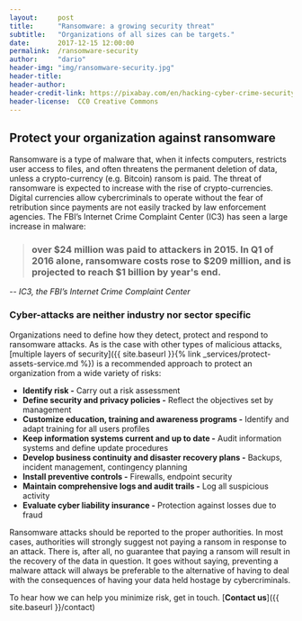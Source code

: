 ```yaml
---
layout:     post
title:      "Ransomware: a growing security threat"
subtitle:   "Organizations of all sizes can be targets."
date:       2017-12-15 12:00:00
permalink:  /ransomware-security
author:     "dario"
header-img: "img/ransomware-security.jpg"
header-title:
header-author:
header-credit-link: https://pixabay.com/en/hacking-cyber-crime-security-hacker-2077124/
header-license:  CC0 Creative Commons
---
```


## Protect your organization against ransomware
Ransomware is a type of malware that, when it infects computers, restricts user access to files, and often threatens the permanent deletion of data, unless a crypto-currency (e.g. Bitcoin) ransom is paid. The threat of ransomware is expected to increase with the rise of crypto-currencies. Digital currencies allow cybercriminals to operate without the fear of retribution since payments are not easily tracked by law enforcement agencies. The FBI’s Internet Crime Complaint Center (IC3) has seen a large increase in malware:

> ### over $24 million was paid to attackers in 2015. In Q1 of 2016 alone, ransomware costs rose to $209 million, and is projected to reach $1 billion by year's end.
-- <cite>IC3, the FBI’s Internet Crime Complaint Center</cite>  

### Cyber-attacks are neither industry nor sector specific

Organizations need to define how they detect, protect and respond to ransomware attacks. As is the case with other types of malicious attacks, [multiple layers of security]({{ site.baseurl }}{% link _services/protect-assets-service.md %}) is a recommended approach to protect an organization from a wide variety of risks:

* **Identify risk -** Carry out a risk assessment
* **Define security and privacy policies -** Reflect the objectives set by management
* **Customize education, training and awareness programs -** Identify and adapt training for all users profiles
* **Keep information systems current and up to date -** Audit information systems and define update procedures
* **Develop business continuity and disaster recovery plans -** Backups, incident management, contingency planning
* **Install preventive controls -** Firewalls, endpoint security
* **Maintain comprehensive logs and audit trails -** Log all suspicious activity
* **Evaluate cyber liability insurance -** Protection against losses due to fraud

Ransomware attacks should be reported to the proper authorities. In most cases, authorities will strongly suggest not paying a ransom in response to an attack. There is, after all, no guarantee that paying a ransom will result in the recovery of the data in question. It goes without saying, preventing a malware attack will always be preferable to the alternative of having to deal with the consequences of having your data held hostage by cybercriminals.

To hear how we can help you minimize risk, get in touch. [**Contact us**]({{ site.baseurl }}/contact)
